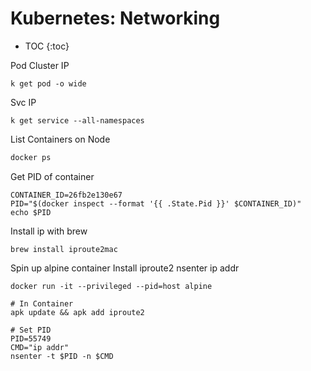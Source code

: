 # Kubernetes: Networking

* TOC
{:toc}

Pod Cluster IP
```
k get pod -o wide
```

Svc IP
```
k get service --all-namespaces
```

List Containers on Node
```bash
docker ps
```

Get PID of container
```
CONTAINER_ID=26fb2e130e67
PID="$(docker inspect --format '{{ .State.Pid }}' $CONTAINER_ID)"
echo $PID
```

Install ip with brew
```
brew install iproute2mac
```

Spin up alpine container
Install iproute2
nsenter ip addr
```
docker run -it --privileged --pid=host alpine

# In Container
apk update && apk add iproute2

# Set PID
PID=55749
CMD="ip addr"
nsenter -t $PID -n $CMD
```
